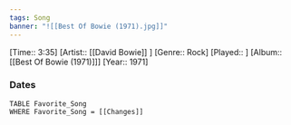 ```yaml
---
tags: Song  
banner: "![[Best Of Bowie (1971).jpg]]"
---
```

[Time:: 3:35]
[Artist:: [[David Bowie]] ]
[Genre:: Rock]
[Played:: ]
[Album:: [[Best Of Bowie (1971)]]]
[Year:: 1971]
### Dates
````dataview
TABLE Favorite_Song
WHERE Favorite_Song = [[Changes]]
````